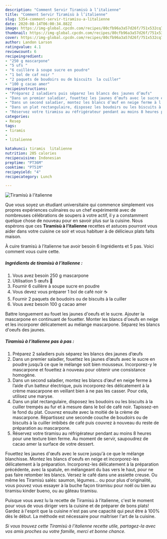 ```yaml
---
description: "Comment Servir Tiramisù à l’italienne"
title: "Comment Servir Tiramisù à l’italienne"
slug: 5354-comment-servir-tiramisu-a-litalienne
date: 2020-08-14T06:00:34.882Z
image: https://img-global.cpcdn.com/recipes/80cfb96a3a57d26f/751x532cq70/tiramisu-a-litalienne-photo-principale-de-la-recette.jpg
thumbnail: https://img-global.cpcdn.com/recipes/80cfb96a3a57d26f/751x532cq70/tiramisu-a-litalienne-photo-principale-de-la-recette.jpg
cover: https://img-global.cpcdn.com/recipes/80cfb96a3a57d26f/751x532cq70/tiramisu-a-litalienne-photo-principale-de-la-recette.jpg
author: Landon Larson
ratingvalue: 4.1
reviewcount: 6
recipeingredient:
- "250 g mascarpone"
- "5 ufs "
- "6 cuillère à soupe sucre en poudre"
- "1 bol de caf noir "
- "2 paquets de boudoirs ou de biscuits  la cuiller"
- "100 g cacao amer"
recipeinstructions:
- "Préparez 2 saladiers puis séparez les blancs des jaunes d’œufs"
- "Dans un premier saladier, fouettez les jaunes d’œufs avec le sucre en poudre jusqu’à ce que le mélange soit bien mousseux. Incorporez-y le mascarpone et fouettez à nouveau pour obtenir une consistance homogène."
- "Dans un second saladier, montez les blancs d’œuf en neige ferme à l’aide d’un batteur électrique, puis incorporez-les délicatement à la crème mascarpone en veillant bien à ne pas les casser. Pour cela, utilisez une maryse."
- "Dans un plat rectangulaire, disposez les boudoirs ou les biscuits à la cuiller trempés au fur et à mesure dans le bol de café noir. Tapissez-en le fond du plat. Couvrez ensuite avec la moitié de la crème de mascarpone. Répartissez une seconde couche de boudoirs ou de biscuits à la cuiller imbibés de café puis couvrez à nouveau du reste de préparation au mascarpone."
- "Réservez votre tiramisu au réfrigérateur pendant au moins 8 heures pour une texture bien ferme. Au moment de servir, saupoudrez de cacao amer la surface de votre dessert."
categories:
- Resep
tags:
- tiramis
- 
- litalienne

katakunci: tiramis  litalienne 
nutrition: 205 calories
recipecuisine: Indonesian
preptime: "PT36M"
cooktime: "PT51M"
recipeyield: "4"
recipecategory: Lunch

---
```



![Tiramisù à l’italienne](https://img-global.cpcdn.com/recipes/80cfb96a3a57d26f/751x532cq70/tiramisu-a-litalienne-photo-principale-de-la-recette.jpg)

Que vous soyez un étudiant universitaire qui commence simplement vos propres expériences culinaires ou un chef expérimenté avec de nombreuses célébrations de soupers à votre actif, il y a constamment quelque chose de nouveau pour en savoir plus sur la cuisine. Nous espérons que ces <strong> Tiramisù à l’italienne </strong> recettes et astuces pourront vous aider dans votre cuisine ce soir et vous habituer à de délicieux plats faits maison.

<!--inarticleads1-->

À cuire tiramisù à l’italienne tue avoir besoin 6 Ingrédients et 5 pas. Voici comment vous cuire cette.

##### Ingrédients de tiramisù à l’italienne :

1. Vous avez besoin 250 g mascarpone
1. Utilisation 5 œufs 🥚
1. Fournir 6 cuillère à soupe sucre en poudre
1. Vous devez vous préparer 1 bol de café noir ☕️
1. Fournir 2 paquets de boudoirs ou de biscuits à la cuiller
1. Vous avez besoin 100 g cacao amer


Battre longuement au fouet les jaunes d&#39;oeufs et le sucre. Ajouter la mascarpone en continuant de fouetter. Monter les blancs d&#39;oeufs en neige et les incorporer délicatement au mélange mascarpone. Séparez les blancs d&#39;oeufs des jaunes. 

<!--inarticleads2-->

##### Tiramisù à l’italienne pas à pas :

1. Préparez 2 saladiers puis séparez les blancs des jaunes d’œufs
1. Dans un premier saladier, fouettez les jaunes d’œufs avec le sucre en poudre jusqu’à ce que le mélange soit bien mousseux. Incorporez-y le mascarpone et fouettez à nouveau pour obtenir une consistance homogène.
1. Dans un second saladier, montez les blancs d’œuf en neige ferme à l’aide d’un batteur électrique, puis incorporez-les délicatement à la crème mascarpone en veillant bien à ne pas les casser. Pour cela, utilisez une maryse.
1. Dans un plat rectangulaire, disposez les boudoirs ou les biscuits à la cuiller trempés au fur et à mesure dans le bol de café noir. Tapissez-en le fond du plat. Couvrez ensuite avec la moitié de la crème de mascarpone. Répartissez une seconde couche de boudoirs ou de biscuits à la cuiller imbibés de café puis couvrez à nouveau du reste de préparation au mascarpone.
1. Réservez votre tiramisu au réfrigérateur pendant au moins 8 heures pour une texture bien ferme. Au moment de servir, saupoudrez de cacao amer la surface de votre dessert.


Fouettez les jaunes d&#39;œufs avec le sucre jusqu&#39;à ce que le mélange blanchisse. Montez les blancs d&#39;oeufs en neige et incorporez-les délicatement à la préparation. Incorporez-les délicatement à la préparation précédente, avec la spatule, en mélangeant du bas vers le haut, pour ne pas faire retomber les blancs. Versez le café dans une assiette creuse. Ou même les Tiramisù salés: saumon, légumes… ou pour plus d&#39;originalité, vous pouvez vous essayer à la buche façon tiramisu pour noël ou bien au tiramisu kinder bueno, ou au gâteau tiramisu. 

<!--inarticleads1-->

<p>
Puisque vous avez lu la recette de Tiramisù à l’italienne, c'est le moment pour vous de vous diriger vers la cuisine et de préparer de bons plats! Gardez à l'esprit que la cuisine n'est pas une capacité qui peut être à 100% dès le début. La méthode est nécessaire pour maîtriser l'art de la cuisine.
</p>

<p>
<i>Si vous trouvez cette Tiramisù à l’italienne recette utile, partagez-la avec vos amis proches ou votre famille, merci et bonne chance.</i>
</p>
